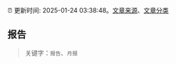 :alarm_clock: 更新时间: 2025-01-24 03:38:48。[文章来源](/README.md)、[文章分类](/TAGS.md)

## 报告


> 关键字：`报告`、`月报`



